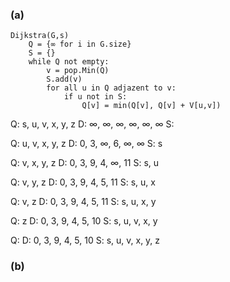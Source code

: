### (a)

```
Dijkstra(G,s)
    Q = {∞ for i in G.size}
    S = {}
    while Q not empty:
        v = pop.Min(Q)
        S.add(v)
        for all u in Q adjazent to v:
            if u not in S:
                Q[v] = min(Q[v], Q[v] + V[u,v])
```


Q: s, u, v, x, y, z
D: ∞, ∞, ∞, ∞, ∞, ∞
S:

Q:    u, v, x, y, z
D: 0, 3, ∞, 6, ∞, ∞
S: s

Q:       v, x, y, z
D: 0, 3, 9, 4, ∞, 11
S: s, u

Q:       v,    y, z
D: 0, 3, 9, 4, 5, 11
S: s, u,    x

Q:       v,       z
D: 0, 3, 9, 4, 5, 11
S: s, u,    x, y

Q:                z
D: 0, 3, 9, 4, 5, 10
S: s, u, v, x, y

Q:
D: 0, 3, 9, 4, 5, 10
S: s, u, v, x, y, z


### (b)


